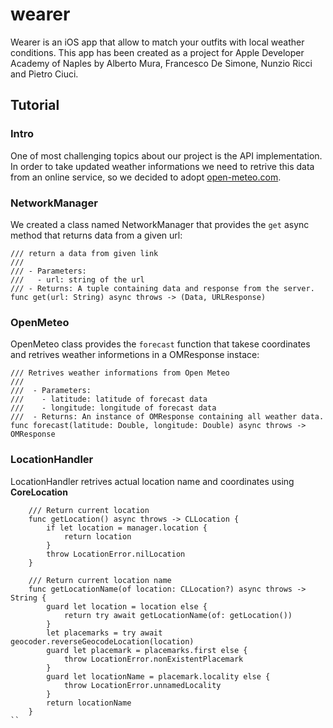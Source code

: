 # wearer
Wearer is an iOS app that allow to match your outfits with local weather conditions.
This app has been created as a project for Apple Developer Academy of Naples by
Alberto Mura, Francesco De Simone, Nunzio Ricci and Pietro Ciuci.

## Tutorial

### Intro

One of most challenging topics about our project is the API implementation.
In order to take updated weather informations we need to retrive this data from an online
service, so we decided to adopt [open-meteo.com](https://open-meteo.com/).

### NetworkManager

We created a class named NetworkManager that provides the ``get`` async method that returns
data from a given url:

```
/// return a data from given link
///
/// - Parameters:
///   - url: string of the url
/// - Returns: A tuple containing data and response from the server.
func get(url: String) async throws -> (Data, URLResponse)
```

### OpenMeteo

OpenMeteo class provides the ``forecast`` function that takese coordinates and retrives weather
informetions in a OMResponse instace:

```
/// Retrives weather informations from Open Meteo
///
///  - Parameters:
///    - latitude: latitude of forecast data
///    - longitude: longitude of forecast data
///  - Returns: An instance of OMResponse containing all weather data.
func forecast(latitude: Double, longitude: Double) async throws -> OMResponse
```

### LocationHandler

LocationHandler retrives actual location name and coordinates using **CoreLocation**
```
    /// Return current location
    func getLocation() async throws -> CLLocation {
        if let location = manager.location {
            return location
        }
        throw LocationError.nilLocation
    }
    
    /// Return current location name
    func getLocationName(of location: CLLocation?) async throws -> String {
        guard let location = location else {
            return try await getLocationName(of: getLocation())
        }
        let placemarks = try await geocoder.reverseGeocodeLocation(location)
        guard let placemark = placemarks.first else {
            throw LocationError.nonExistentPlacemark
        }
        guard let locationName = placemark.locality else {
            throw LocationError.unnamedLocality
        }
        return locationName
    }
``
